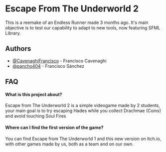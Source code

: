 
# Escape From The Underworld 2

This is a reemake of an Endless Runner made 3 months ago. It's main objective is to test our capability to adapt to new tools, now featuring SFML Library.



## Authors

- [@CavenaghiFrancisco](https://github.com/CavenaghiFrancisco) - Francisco Cavenaghi
- [@pancho404](https://github.com/pancho404) - Francisco Sánchez


## FAQ

#### What is this project about?

Escape from The Underworld 2 is a simple videogame made by 2 students, your main goal is to try escaping Hades while you collect Drachmae (Coins) and avoid touching Soul Fires

#### Where can I find the first version of the game?

You can find Escape from The Underworld 1 and this new version on Itch.io, with other games made by us, both as a team and on our own.


 
